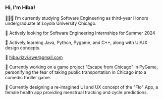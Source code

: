 ### Hi, I'm Hiba! 

👩🏽‍💻 I’m currently studying Software Engineering as third-year Honors undergraduate at Loyola University Chicago.

🔎 Actively looking for Software Engineering Internships for Summer 2024

💭 Actively learning Java, Python, Pygame, and C++, along with UI/UX design concepts.

📧 hiba.rizvi.swe@gmail.com

👾 Currently working on a game project "Escape from Chicago" in PyGame, personifying the fear of taking public transportation in Chicago into a comedic thriller game.

📲 Currently designing a re-imagined UI and UX concept of the "Flo" App, a female health app providing menstrual tracking and cycle predictions.

